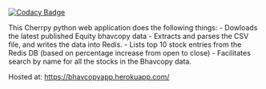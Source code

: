 
[![Codacy Badge](https://api.codacy.com/project/badge/Grade/48bf5d4bd08444fa917f278e6cd2193d)](https://app.codacy.com/app/rushilsingh/bseindex?utm_source=github.com&utm_medium=referral&utm_content=rushilsingh/bseindex&utm_campaign=Badge_Grade_Dashboard)

This Cherrpy python web application does the following things:
    - Dowloads the latest published Equity bhavcopy data 
    - Extracts and parses the CSV file, and writes the data into Redis.
    - Lists top 10 stock entries from the Redis DB (based on percentage increase from open to close)
    - Facilitates search by name for all the stocks in the Bhavcopy data.

Hosted at:
<https://bhavcopyapp.herokuapp.com/>

